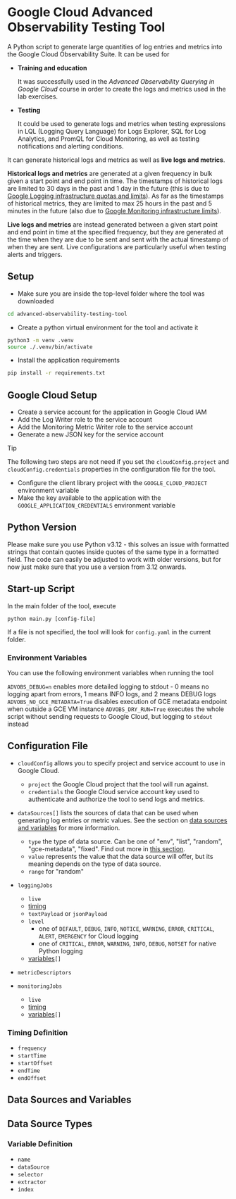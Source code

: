 # Google Cloud Advanced Observability Testing Tool

A Python script to generate large quantities of log entries and metrics into
the Google Cloud Observability Suite. It can be used for


- **Training and education**
  
  It was successfully used in the _Advanced
Observability Querying in Google Cloud_ course in order to create the logs and
metrics used in the lab exercises.


- **Testing**
  
  It could be used to generate logs and metrics when testing expressions in LQL
  (Logging Query Language) for Logs Explorer, SQL for Log Analytics, and PromQL
  for Cloud Monitoring, as well as testing notifications and alerting conditions. 


It can generate historical logs and metrics as well as **live logs and metrics**.

**Historical logs and metrics** are generated at a given frequency in bulk given
a start point and end point in time.
The timestamps of historical logs are limited to 30 days in the past and 1 day in the future (this is due
to [Google Logging infrastructure quotas and limits](https://cloud.google.com/logging/quotas#log-limits)). As far as the timestamps of historical metrics,
they are limited to max 25 hours in the past and 5 minutes in the future (also
due to [Google Monitoring infrastructure limits](https://cloud.google.com/monitoring/custom-metrics/creating-metrics#writing-ts)).

**Live logs and metrics** are instead generated between a given start point and end 
point in time at the specified frequency, but they are generated at the time when 
they are due to be sent and sent with the actual timestamp of when they are sent. Live 
configurations are particularly useful when testing alerts and triggers.

## Setup

- Make sure you are inside the top-level folder where the tool was downloaded

```bash
cd advanced-observability-testing-tool
```

- Create a python virtual environment for the tool and activate it

```bash
python3 -m venv .venv
source ./.venv/bin/activate
```

- Install the application requirements

```bash
pip install -r requirements.txt
```

## Google Cloud Setup

- Create a service account for the application in Google Cloud IAM
- Add the Log Writer role to the service account
- Add the Monitoring Metric Writer role to the service account
- Generate a new JSON key for the service account

> [!TIP]
> The following two steps are not need if you set the `cloudConfig.project` and 
> `cloudConfig.credentials` properties in the configuration file for the tool.

- Configure the client library project with the `GOOGLE_CLOUD_PROJECT` environment variable
- Make the key available to the application with the `GOOGLE_APPLICATION_CREDENTIALS` environment variable

## Python Version

Please make sure you use Python v3.12 - this solves an issue with formatted strings that contain
quotes inside quotes of the same type in a formatted field. The code can easily be adjusted to work
with older versions, but for now just make sure that you use a version from 3.12 onwards.

## Start-up Script

In the main folder of the tool, execute

`python main.py [config-file]`

If a file is not specified, the tool will look for `config.yaml` in the current folder.

### Environment Variables

You can use the following environment variables when running the tool

`ADVOBS_DEBUG=n` enables more detailed logging to stdout - 0 means no logging apart from errors, 1 means INFO logs, and 2 means DEBUG logs
`ADVOBS_NO_GCE_METADATA=True` disables execution of GCE metadata endpoint when outside a GCE VM instance
`ADVOBS_DRY_RUN=True` executes the whole script without sending requests to Google Cloud, but logging to `stdout` instead

## Configuration File

- `cloudConfig` allows you to specify project and service account to use in Google Cloud.
  - `project` the Google Cloud project that the tool will run against.
  - `credentials` the Google Cloud service account key used to authenticate and authorize the tool to send logs and metrics.


- `dataSources[]` lists the sources of data that can be used when generating log entries
or metric values. See the section on [data sources and variables](#data-sources-and-variables)
for more information.
  - `type` the type of data source. Can be one of "env", "list", "random", "gce-metadata", "fixed". Find out more in [this section](#data-source-types).
  - `value` represents the value that the data source will offer, but its meaning depends on the type of data source.
  - `range` for "random"


- `loggingJobs`
  - `live`
  - [timing](#timing-definition)
  - `textPayload` or `jsonPayload`
  - `level`
    - one of `DEFAULT`, `DEBUG`, `INFO`, `NOTICE`, `WARNING`, `ERROR`, `CRITICAL`, `ALERT`, `EMERGENCY` for Cloud logging
    - one of `CRITICAL`, `ERROR`, `WARNING`, `INFO`, `DEBUG`, `NOTSET` for native Python logging
  - [variables](#variable-definition)`[]`


- `metricDescriptors`


- `monitoringJobs`
  - `live`
  - [timing](#timing-definition)
  - [variables](#variable-definition)`[]`

### Timing Definition

- `frequency`
- `startTime`
- `startOffset`
- `endTime`
- `endOffset`

## Data Sources and Variables

## Data Source Types

### Variable Definition

- `name`
- `dataSource`
- `selector`
- `extractor`
- `index`
